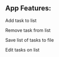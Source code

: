 App Features: 
-------------
Add task to list

Remove task from list

Save list of tasks to file

Edit tasks on list

